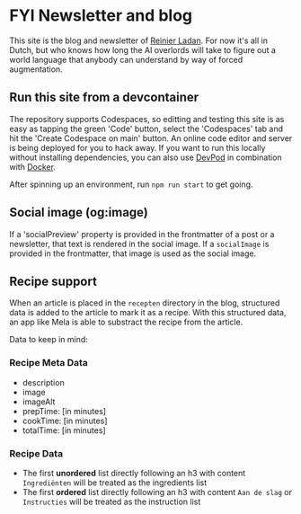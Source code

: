# FYI Newsletter and blog

This site is the blog and newsletter of [Reinier Ladan](https://reinierladan.nl). For now it's all in Dutch, but who knows how long the AI overlords will take to figure out a world language that anybody can understand by way of forced augmentation.

## Run this site from a devcontainer

The repository supports Codespaces, so editting and testing this site is as easy as tapping the green 'Code' button, select the 'Codespaces' tab and hit the 'Create Codespace on main' button. An online code editor and server is being deployed for you to hack away. If you want to run this locally without installing dependencies, you can also use [DevPod](https://devpod.sh/) in combination with [Docker](https://www.docker.com/).

After spinning up an environment, run `npm run start` to get going.

## Social image (og:image)

If a 'socialPreview' property is provided  in the frontmatter of a post or a newsletter, that text is rendered in the social image. If a `socialImage` is provided in the frontmatter, that image is used as the social image.

## Recipe support

When an article is placed in the `recepten` directory in the blog, structured data is added to the article to mark it as a recipe. With this structured data, an app like Mela is able to substract the recipe from the article.

Data to keep in mind:

### Recipe Meta Data

- description
- image
- imageAlt
- prepTime: [in minutes]
- cookTime: [in minutes]
- totalTime: [in minutes]

### Recipe Data

- The first **unordered** list directly following an h3 with content `Ingrediënten` will be treated as the ingredients list
- The first **ordered** list directly following an h3 with content `Aan de slag` or `Instructies` will be treated as the instruction list
